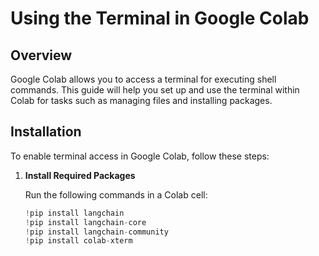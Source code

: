 # Using the Terminal in Google Colab

## Overview

Google Colab allows you to access a terminal for executing shell commands. This guide will help you set up and use the terminal within Colab for tasks such as managing files and installing packages.

## Installation

To enable terminal access in Google Colab, follow these steps:

1. **Install Required Packages**

   Run the following commands in a Colab cell:

   ```python
   !pip install langchain
   !pip install langchain-core
   !pip install langchain-community
   !pip install colab-xterm
